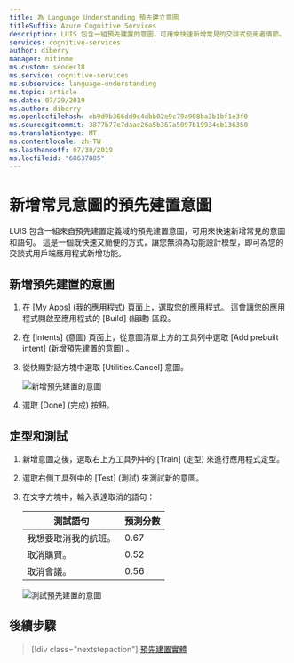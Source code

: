```yaml
---
title: 為 Language Understanding 預先建立意圖
titleSuffix: Azure Cognitive Services
description: LUIS 包含一組預先建置的意圖，可用來快速新增常見的交談式使用者情節。
services: cognitive-services
author: diberry
manager: nitinme
ms.custom: seodec18
ms.service: cognitive-services
ms.subservice: language-understanding
ms.topic: article
ms.date: 07/29/2019
ms.author: diberry
ms.openlocfilehash: eb9d9b366dd9c4dbb02e9c79a908ba3b1bf1e3f0
ms.sourcegitcommit: 3877b77e7daae26a5b367a5097b19934eb136350
ms.translationtype: MT
ms.contentlocale: zh-TW
ms.lasthandoff: 07/30/2019
ms.locfileid: "68637885"
---
```

# <a name="add-prebuilt-intents-for-common-intents"></a>新增常見意圖的預先建置意圖 

LUIS 包含一組來自預先建置定義域的預先建置意圖，可用來快速新增常見的意圖和語句。 這是一個既快速又簡便的方式，讓您無須為功能設計模型，即可為您的交談式用戶端應用程式新增功能。 

## <a name="add-a-prebuilt-intent"></a>新增預先建置的意圖

1. 在 [My Apps] \(我的應用程式\)  頁面上，選取您的應用程式。 這會讓您的應用程式開啟至應用程式的 [Build] \(組建\)  區段。 

1. 在 [Intents] \(意圖\)  頁面上，從意圖清單上方的工具列中選取 [Add prebuilt intent] \(新增預先建置的意圖\)  。 

1. 從快顯對話方塊中選取 [Utilities.Cancel]  意圖。 

    ![新增預先建置的意圖](./media/luis-prebuilt-intents/prebuilt-intents-ddl.png)

1. 選取 [Done] \(完成\)  按鈕。

## <a name="train-and-test"></a>定型和測試

1. 新增意圖之後，選取右上方工具列中的 [Train] \(定型\)  來進行應用程式定型。 

1. 選取右側工具列中的 [Test] \(測試\)  來測試新的意圖。 

1. 在文字方塊中，輸入表達取消的語句：

    |測試語句|預測分數|
    |--|:--|
    |我想要取消我的航班。|0.67|
    |取消購買。|0.52|
    |取消會議。|0.56|

    ![測試預先建置的意圖](./media/luis-prebuilt-intents/test.png)

## <a name="next-steps"></a>後續步驟
> [!div class="nextstepaction"]
> [預先建置實體](./luis-prebuilt-entities.md)

